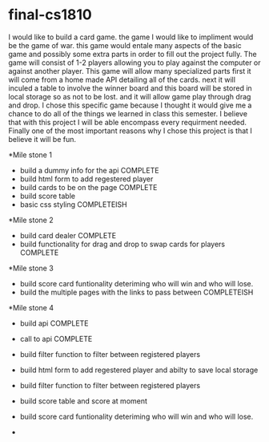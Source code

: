 # final-cs1810

I would like to build a card game. the game I would like to impliment would be the game of war. this game would entale many aspects of the basic game and possibly some extra parts in order to fill out the project fully. The game will consist of 1-2 players allowing you to play against the computer or against another player. 
    This game will allow many specialized parts first it will come from a home made API detailing all of the cards. next
it will inculed a table to involve the winner board and this board will be stored in local storage so as not to be lost. and it will allow game play through drag and drop.
I chose this specific game because I thought it would give me a chance to do all of the things we learned in class this semester. I believe that with this project I will be able encompass every requirment needed. Finally one of the most important reasons why I chose this project is that I believe it will be fun.


*Mile stone 1
- build a dummy info for the api COMPLETE
- build html form to add regestered player
- build cards to be on the page COMPLETE
- build score table
- basic css styling COMPLETEISH

*Mile stone 2
- build card dealer COMPLETE
- build functionality for drag and drop to swap cards for players COMPLETE

*Mile stone 3
- build score card funtionality deteriming who will win and who will lose.
- build the multiple pages with the links to pass between COMPLETEISH

*Mile stone 4
- build api COMPLETE
- call to api COMPLETE
- build filter function to filter between registered players

- build html form to add regestered player and abilty to save local storage
- build filter function to filter between registered players
- build score table and score at moment
- build score card funtionality deteriming who will win and who will lose.
- 


